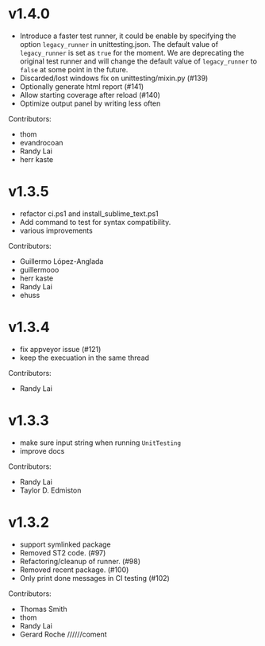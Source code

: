 # v1.4.0

   - Introduce a faster test runner, it could be enable by specifying the
     option `legacy_runner` in unittesting.json. The default value of
     `legacy_runner` is set as `true` for the moment. We are deprecating
     the original test runner and will change the default value of `legacy_runner`
     to `false` at some point in the future.
   - Discarded/lost windows fix on unittesting/mixin.py (#139)
   - Optionally generate html report (#141)
   - Allow starting coverage after reload (#140)
   - Optimize output panel by writing less often

  Contributors:
   - thom
   - evandrocoan
   - Randy Lai
   - herr kaste


# v1.3.5

   - refactor ci.ps1 and install_sublime_text.ps1
   - Add command to test for syntax compatibility.
   - various improvements

  Contributors:
   - Guillermo López-Anglada
   - guillermooo
   - herr kaste
   - Randy Lai
   - ehuss


# v1.3.4

   - fix appveyor issue (#121)
   - keep the execuation in the same thread

  Contributors:
   - Randy Lai


# v1.3.3

   - make sure input string when running `UnitTesting`
   - improve docs

  Contributors:
   - Randy Lai
   - Taylor D. Edmiston


# v1.3.2

   - support symlinked package
   - Removed ST2 code. (#97)
   - Refactoring/cleanup of runner. (#98)
   - Removed recent package. (#100)
   - Only print done messages in CI testing (#102)

  Contributors:
   - Thomas Smith
   - thom
   - Randy Lai
   - Gerard Roche
   //////coment  

